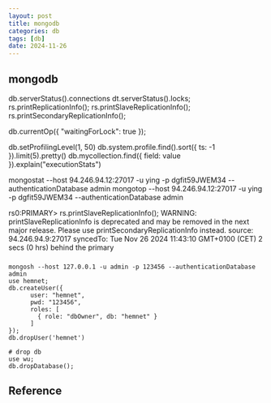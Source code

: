 ```yaml
---
layout: post
title: mongodb
categories: db
tags: [db]
date: 2024-11-26
---
```


## mongodb


db.serverStatus().connections
dt.serverStatus().locks;
rs.printReplicationInfo();
rs.printSlaveReplicationInfo();
rs.printSecondaryReplicationInfo();

db.currentOp({ "waitingForLock": true });

db.setProfilingLevel(1, 50)
db.system.profile.find().sort({ ts: -1 }).limit(5).pretty()
db.mycollection.find({ field: value }).explain("executionStats")

mongostat --host 94.246.94.12:27017 -u ying -p dgfit59JWEM34 --authenticationDatabase admin
mongotop --host 94.246.94.12:27017 -u ying -p dgfit59JWEM34 --authenticationDatabase admin

rs0:PRIMARY> rs.printSlaveReplicationInfo();
WARNING: printSlaveReplicationInfo is deprecated and may be removed in the next major release. Please use printSecondaryReplicationInfo instead.
source: 94.246.94.9:27017
        syncedTo: Tue Nov 26 2024 11:43:10 GMT+0100 (CET)
        2 secs (0 hrs) behind the primary

### 

    mongosh --host 127.0.0.1 -u admin -p 123456 --authenticationDatabase admin
    use hemnet;
    db.createUser({
          user: "hemnet",
          pwd: "123456",
          roles: [
            { role: "dbOwner", db: "hemnet" }
          ]
    });
    db.dropUser('hemnet')

    # drop db
    use wu;
    db.dropDatabase();



## Reference
